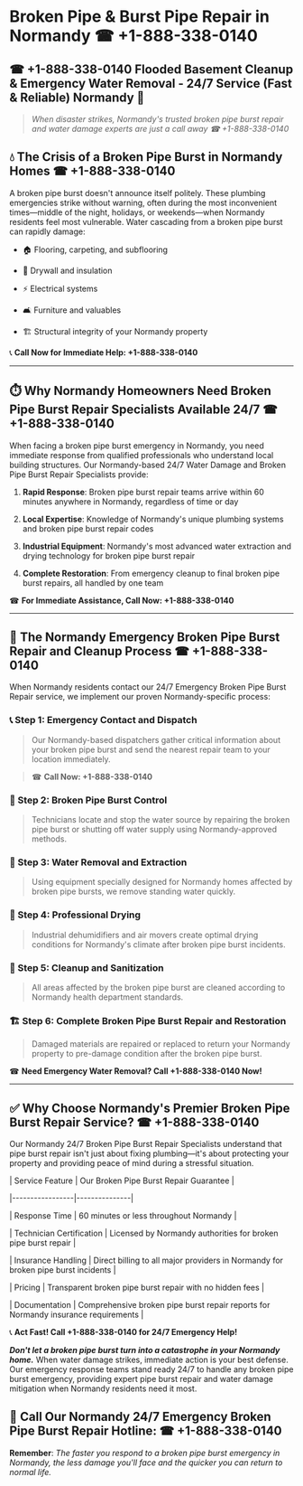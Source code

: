 # Broken Pipe & Burst Pipe Repair in Normandy ☎ +1-888-338-0140  
## ☎ +1-888-338-0140 Flooded Basement Cleanup & Emergency Water Removal - 24/7 Service (Fast & Reliable) Normandy 🚨  

> *When disaster strikes, Normandy's trusted broken pipe burst repair and water damage experts are just a call away ☎ +1-888-338-0140*  

## 💧 The Crisis of a Broken Pipe Burst in Normandy Homes ☎ +1-888-338-0140  

A broken pipe burst doesn't announce itself politely. These plumbing emergencies strike without warning, often during the most inconvenient times—middle of the night, holidays, or weekends—when Normandy residents feel most vulnerable. Water cascading from a broken pipe burst can rapidly damage:  

* 🏠 Flooring, carpeting, and subflooring  
* 🧱 Drywall and insulation  
* ⚡ Electrical systems  
* 🛋️ Furniture and valuables  
* 🏗️ Structural integrity of your Normandy property  

📞 **Call Now for Immediate Help: +1-888-338-0140**  

---  

## ⏱️ Why Normandy Homeowners Need Broken Pipe Burst Repair Specialists Available 24/7 ☎ +1-888-338-0140  

When facing a broken pipe burst emergency in Normandy, you need immediate response from qualified professionals who understand local building structures. Our Normandy-based 24/7 Water Damage and Broken Pipe Burst Repair Specialists provide:  

1. **Rapid Response**: Broken pipe burst repair teams arrive within 60 minutes anywhere in Normandy, regardless of time or day  
2. **Local Expertise**: Knowledge of Normandy's unique plumbing systems and broken pipe burst repair codes  
3. **Industrial Equipment**: Normandy's most advanced water extraction and drying technology for broken pipe burst repair  
4. **Complete Restoration**: From emergency cleanup to final broken pipe burst repairs, all handled by one team  

☎ **For Immediate Assistance, Call Now: +1-888-338-0140**  

---  

## 🔧 The Normandy Emergency Broken Pipe Burst Repair and Cleanup Process ☎ +1-888-338-0140  

When Normandy residents contact our 24/7 Emergency Broken Pipe Burst Repair service, we implement our proven Normandy-specific process:  

### 📞 Step 1: Emergency Contact and Dispatch  
> Our Normandy-based dispatchers gather critical information about your broken pipe burst and send the nearest repair team to your location immediately.  
> ☎ **Call Now: +1-888-338-0140**  

### 🚿 Step 2: Broken Pipe Burst Control  
> Technicians locate and stop the water source by repairing the broken pipe burst or shutting off water supply using Normandy-approved methods.  

### 🌊 Step 3: Water Removal and Extraction  
> Using equipment specially designed for Normandy homes affected by broken pipe bursts, we remove standing water quickly.  

### 💨 Step 4: Professional Drying  
> Industrial dehumidifiers and air movers create optimal drying conditions for Normandy's climate after broken pipe burst incidents.  

### 🧼 Step 5: Cleanup and Sanitization  
> All areas affected by the broken pipe burst are cleaned according to Normandy health department standards.  

### 🏗️ Step 6: Complete Broken Pipe Burst Repair and Restoration  
> Damaged materials are repaired or replaced to return your Normandy property to pre-damage condition after the broken pipe burst.  

☎ **Need Emergency Water Removal? Call +1-888-338-0140 Now!**  

---  

## ✅ Why Choose Normandy's Premier Broken Pipe Burst Repair Service? ☎ +1-888-338-0140  

Our Normandy 24/7 Broken Pipe Burst Repair Specialists understand that pipe burst repair isn't just about fixing plumbing—it's about protecting your property and providing peace of mind during a stressful situation.  

| Service Feature | Our Broken Pipe Burst Repair Guarantee |  
|-----------------|---------------|  
| Response Time | 60 minutes or less throughout Normandy |  
| Technician Certification | Licensed by Normandy authorities for broken pipe burst repair |  
| Insurance Handling | Direct billing to all major providers in Normandy for broken pipe burst incidents |  
| Pricing | Transparent broken pipe burst repair with no hidden fees |  
| Documentation | Comprehensive broken pipe burst repair reports for Normandy insurance requirements |  

📞 **Act Fast! Call +1-888-338-0140 for 24/7 Emergency Help!**  

***Don't let a broken pipe burst turn into a catastrophe in your Normandy home.*** When water damage strikes, immediate action is your best defense. Our emergency response teams stand ready 24/7 to handle any broken pipe burst emergency, providing expert pipe burst repair and water damage mitigation when Normandy residents need it most.  

## 📱 Call Our Normandy 24/7 Emergency Broken Pipe Burst Repair Hotline: ☎ +1-888-338-0140  

**Remember**: *The faster you respond to a broken pipe burst emergency in Normandy, the less damage you'll face and the quicker you can return to normal life.*
